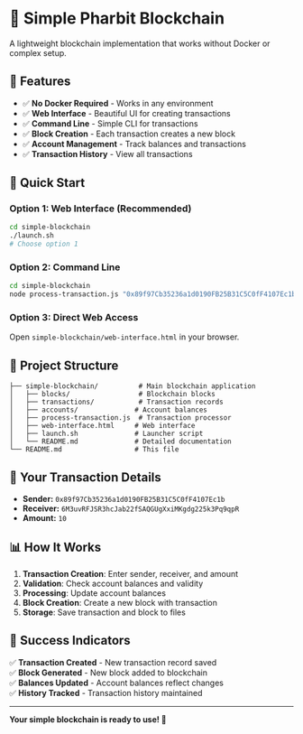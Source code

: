 # 🚀 Simple Pharbit Blockchain

A lightweight blockchain implementation that works without Docker or complex setup.

## 🎯 Features

- ✅ **No Docker Required** - Works in any environment
- ✅ **Web Interface** - Beautiful UI for creating transactions
- ✅ **Command Line** - Simple CLI for transactions
- ✅ **Block Creation** - Each transaction creates a new block
- ✅ **Account Management** - Track balances and transactions
- ✅ **Transaction History** - View all transactions

## 🚀 Quick Start

### Option 1: Web Interface (Recommended)
```bash
cd simple-blockchain
./launch.sh
# Choose option 1
```

### Option 2: Command Line
```bash
cd simple-blockchain
node process-transaction.js "0x89f97Cb35236a1d0190FB25B31C5C0fF4107Ec1b" "6M3uvRFJSR3hcJab22fSAQGUgXxiMKgdg225k3Pq9qpR" "10"
```

### Option 3: Direct Web Access
Open `simple-blockchain/web-interface.html` in your browser.

## 📁 Project Structure

```
├── simple-blockchain/          # Main blockchain application
│   ├── blocks/                 # Blockchain blocks
│   ├── transactions/           # Transaction records
│   ├── accounts/              # Account balances
│   ├── process-transaction.js  # Transaction processor
│   ├── web-interface.html     # Web interface
│   ├── launch.sh              # Launcher script
│   └── README.md              # Detailed documentation
└── README.md                  # This file
```

## 🎯 Your Transaction Details

- **Sender:** `0x89f97Cb35236a1d0190FB25B31C5C0fF4107Ec1b`
- **Receiver:** `6M3uvRFJSR3hcJab22fSAQGUgXxiMKgdg225k3Pq9qpR`
- **Amount:** `10`

## 📊 How It Works

1. **Transaction Creation**: Enter sender, receiver, and amount
2. **Validation**: Check account balances and validity
3. **Processing**: Update account balances
4. **Block Creation**: Create a new block with transaction
5. **Storage**: Save transaction and block to files

## 🎉 Success Indicators

✅ **Transaction Created** - New transaction record saved  
✅ **Block Generated** - New block added to blockchain  
✅ **Balances Updated** - Account balances reflect changes  
✅ **History Tracked** - Transaction history maintained  

---

**Your simple blockchain is ready to use! 🎉**